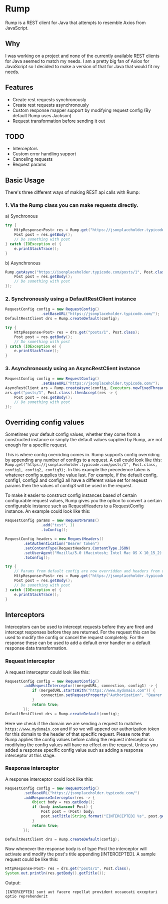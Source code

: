 # Rump

Rump is a REST client for Java that attempts to resemble Axios from JavaScript. 

## Why
I was working on a project and none of the currently available REST clients for Java seemed to match my needs. I am a pretty big fan of Axios for JavaScript
so I decided to make a version of that for Java that would fit my needs.

## Features
- Create rest requests synchronously
- Create rest requests asynchronously
- Custom response mapper support by modifying request config (By default Rump uses Jackson)
- Request transformation before sending it out

## TODO
- Interceptors
- Custom error handling support
- Canceling requests
- Request params

## Basic Usage
There's three different ways of making REST api calls with Rump:

### 1. Via the Rump class you can make requests directly.

a) Synchronous
```java
try {
    HttpResponse<Post> res = Rump.get("https://jsonplaceholder.typicode.com/posts/1", Post.class);
    Post post = res.getBody();
    // Do something with post
} catch (IOException e) {
    e.printStackTrace();
}
```

b) Asynchronous
```java
Rump.getAsync("https://jsonplaceholder.typicode.com/posts/1", Post.class).thenAccept(res -> {
    Post post = res.getBody();
    // Do something with post
});

```

### 2. Synchronously using a DefaultRestClient instance
```java
RequestConfig config = new RequestConfig()
                .setBaseURL("https://jsonplaceholder.typicode.com/");
DefaultRestClient drs = Rump.createDefault(config);

try {
    HttpResponse<Post> res = drs.get("posts/1", Post.class);
    Post post = res.getBody();
    // Do something with post
} catch (IOException e) {
    e.printStackTrace();
}
```

### 3. Asynchronously using an AsyncRestClient instance
```java
RequestConfig config = new RequestConfig()
                .setBaseURL("https://jsonplaceholder.typicode.com/");
AsyncRestClient ars = Rump.createAsync(config, Executors.newFixedThreadPool(1));
ars.get("posts/1", Post.class).thenAccept(res -> {
    Post post = res.getBody();
    // Do something with post
});
```

## Overriding config values
Sometimes your default config values, whether they come from a constructed instance or
simply the default values supplied by Rump, are not enough for a specific request.

This is where config overriding comes in. Rump supports config overriding
by appending any number of configs to a request. A call could look like this:
` Rump.get("https://jsonplaceholder.typicode.com/posts/1", Post.class, config1, config2, config3);`.
In this example the precedence taken is whatever config supplies the value last.
For example, if the default config, config1, config2 and config3 all have a different value set for reqeust params
then the values of config3 will be used in the request.

To make it easier to construct config instances based of certain configurable request
values, Rump gives you the option to convert a certain configurable instance such as 
RequestHeaders to a RequestConfig instance. An example could look like this:
```java
RequestConfig params = new RequestParams()
                .add("test", 1)
                .toConfig();

RequestConfig headers = new RequestHeaders()
        .setAuthentication("Bearer token")
        .setContentType(RequestHeaders.ContentType.JSON)
        .setUserAgent("Mozilla/5.0 (Macintosh; Intel Mac OS X 10_15_2) AppleWebKit/537.36 (KHTML, like Gecko) Chrome/83.0.4103.116 Safari/537.36")
        .toConfig();

try {
    // Params from default config are now overridden and headers from default config are now merged together
    HttpResponse<Post> res = Rump.get("https://jsonplaceholder.typicode.com/posts/1", Post.class, params, headers);
    Post post = res.getBody();  
    // Do something with post
} catch (IOException e) {
    e.printStackTrace();
}
```

## Interceptors
Interceptors can be used to intercept requests before they are fired and 
intercept responses before they are returned. For the request this can be used 
to modify the config or cancel the request completely. For the response these can be used
to add a default error handler or a default response data transformation.

### Request interceptor
A request interceptor could look like this:
```java
RequestConfig config = new RequestConfig()
        .addRequestInterceptor((mergedURL, connection, config1) -> {
            if (mergedURL.startsWith("https://www.mydomain.com")) {
                connection.setRequestProperty("Authorization", "Bearer myDomainToken");
            }
            return true;
        });
DefaultRestClient drs = Rump.createDefault(config);
```

Here we check if the domain we are sending a request to matches `https://www.mydomain.com` and if 
so we will append our authorization token for this domain to the header of that specific request.
Please note that Rump applies the config values before calling the request interceptor
so modifying the config values will have no effect on the request. Unless you added
a response specific config value such as adding a response interceptor at this stage. 

### Response interceptor
A response interceptor could look like this:
```java
RequestConfig config = new RequestConfig()
        .setBaseURL("https://jsonplaceholder.typicode.com/")
        .addResponseInterceptor(res -> {
            Object body = res.getBody();
            if (body instanceof Post) {
                Post post = (Post) body;
                post.setTitle(String.format("[INTERCEPTED] %s", post.getTitle()));
            }
            return true;
        });

DefaultRestClient drs = Rump.createDefault(config);
```

Now whenever the response body is of type Post the interceptor will activate and 
modify the post's title appending [INTERCEPTED]. A sample request could be like this:
```java
HttpResponse<Post> res = drs.get("posts/1", Post.class);
System.out.println(res.getBody().getTitle());
```
Output:
```
[INTERCEPTED] sunt aut facere repellat provident occaecati excepturi optio reprehenderit
```
